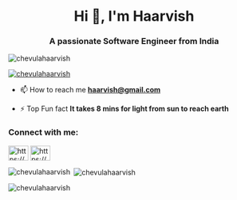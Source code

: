 <h1 align="center">Hi 👋, I'm Haarvish</h1>
<h3 align="center">A passionate Software Engineer from India</h3>

<p align="left"> <img src="https://komarev.com/ghpvc/?username=chevulahaarvish&label=Profile%20views&color=0e75b6&style=flat" alt="chevulahaarvish" /> </p>

<p align="left"> <a href="https://github.com/ryo-ma/github-profile-trophy"><img src="https://github-profile-trophy.vercel.app/?username=chevulahaarvish" alt="chevulahaarvish" /></a> </p>

- 📫 How to reach me **haarvish@gmail.com**

- ⚡ Top Fun fact **It takes 8 mins for light from sun to reach earth**

<h3 align="left">Connect with me:</h3>
<p align="left">
<a href="https://linkedin.com/in/https://www.linkedin.com/in/chevula-haarvish/" target="blank"><img align="center" src="https://raw.githubusercontent.com/rahuldkjain/github-profile-readme-generator/master/src/images/icons/Social/linked-in-alt.svg" alt="https://www.linkedin.com/in/chevula-haarvish/" height="30" width="40" /></a>
<a href="https://instagram.com/https://www.instagram.com/techtangoo" target="blank"><img align="center" src="https://raw.githubusercontent.com/rahuldkjain/github-profile-readme-generator/master/src/images/icons/Social/instagram.svg" alt="https://www.instagram.com/techtangoo" height="30" width="40" /></a>
</p>

<p><img align="left" src="https://github-readme-stats.vercel.app/api/top-langs?username=chevulahaarvish&show_icons=true&locale=en&layout=compact" alt="chevulahaarvish" /></p>

<p>&nbsp;<img align="center" src="https://github-readme-stats.vercel.app/api?username=chevulahaarvish&show_icons=true&locale=en" alt="chevulahaarvish" /></p>

<p><img align="center" src="https://github-readme-streak-stats.herokuapp.com/?user=chevulahaarvish&" alt="chevulahaarvish" /></p>

